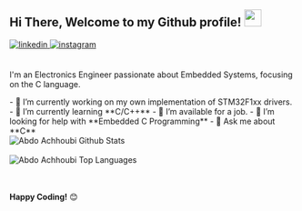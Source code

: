 <div>
  <h2> Hi There, Welcome to my Github profile! <img src="https://github.com/abdoachhoubi/abdoachhoubi/blob/main/gifs/Hi.gif" width="30"></h2>
  <a href="https://www.linkedin.com/in/kelvin-arath-garc%C3%ADa-gonz%C3%A1lez-a3ab0a248/?locale=es_ES" target="_blank">
    <img src="https://img.shields.io/badge/linkedin-%2300acee.svg?color=405DE6&style=for-the-badge&logo=linkedin&logoColor=white" alt="linkedin" style="margin-bottom: 5px;" />
  </a>
  <a href="https://www.instagram.com/arathhh8/" target="_blank">
    <img src="https://img.shields.io/badge/instagram-%ff5851db.svg?color=C13584&style=for-the-badge&logo=instagram&logoColor=white" alt="instagram" style="margin-bottom: 5px;" />
  </a>
  <br />
  <br />

  I'm an Electronics Engineer passionate about Embedded Systems, focusing on the C language.
  <br />

  <div style="text-align: left;">
    - 🔭 I’m currently working on my own implementation of STM32F1xx drivers.
    - 🌱 I’m currently learning **C/C++**
    - 🤝 I’m available for a job.
    - 🤔 I’m looking for help with **Embedded C Programming**
    - 💬 Ask me about **C**
  </div>

  <img align="center" src="https://github-readme-stats.vercel.app/api?username=abdoachhoubi&include_all_commits=true&count_private=true&show_icons=true&line_height=30&title_color=CDB4DB&icon_color=CDB4DB&text_color=D3D3D3&bg_color=0A0A0A" alt="Abdo Achhoubi Github Stats">
  <br />
  <br />
  <img src="https://github-readme-stats.vercel.app/api/top-langs/?username=abdoachhoubi&layout=compact&theme=dark&bg_color=0A0A0A" alt="Abdo Achhoubi Top Languages"/>
  <br />
  <br />
  <br />

  **Happy Coding!** 😊

</div>

